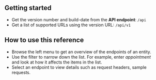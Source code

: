 <!-- markdownlint-disable-file MD041 -->
## Getting started

* Get the version number and build-date from the **API endpoint**: `/api`
* Get a list of supported URLs using the version URL: `/api/v1`

## How to use this reference

* Browse the left menu to get an overview of the endpoints of an entity.
* Use the filter to narrow down the list. For example, enter *appointment* and look at how it affects the items in the list.
* Select an endpoint to view details such as request headers, sample requests.
